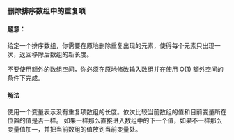 ### 删除排序数组中的重复项
#### 题意：

给定一个排序数组，你需要在原地删除重复出现的元素，使得每个元素只出现一次，返回移除后数组的新长度。

不要使用额外的数组空间，你必须在原地修改输入数组并在使用 O(1) 额外空间的条件下完成。

#### 解法
使用一个变量表示没有重复项数组的长度。依次比较当前数组的值和目前变量所在位置的值是否一样。
如果一样那么直接进入数组中的下一个值，如果不一样那么变量值加一，并把当前数组的值放到当前变量处。
